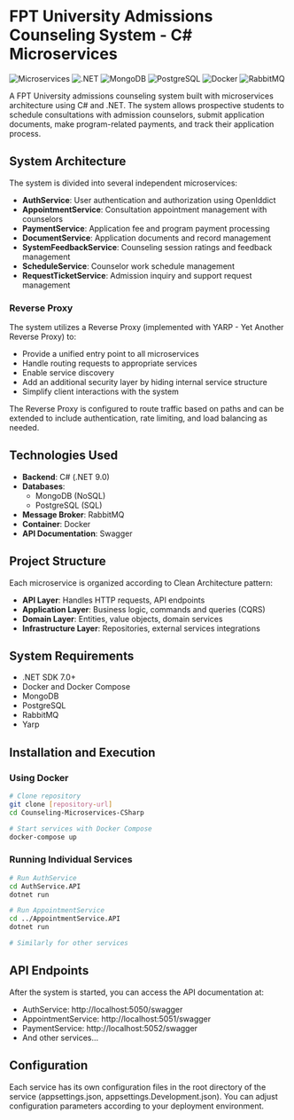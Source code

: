 # FPT University Admissions Counseling System - C# Microservices

![Microservices](https://img.shields.io/badge/Architecture-Microservices-blue)
![.NET](https://img.shields.io/badge/.NET-9.0-purple)
![MongoDB](https://img.shields.io/badge/Database-MongoDB-green)
![PostgreSQL](https://img.shields.io/badge/Database-PostgreSQL-blue)
![Docker](https://img.shields.io/badge/Container-Docker-blue)
![RabbitMQ](https://img.shields.io/badge/MessageBroker-RabbitMQ-orange)

A FPT University admissions counseling system built with microservices architecture using C# and .NET. The system allows prospective students to schedule consultations with admission counselors, submit application documents, make program-related payments, and track their application process.

## System Architecture

The system is divided into several independent microservices:

- **AuthService**: User authentication and authorization using OpenIddict
- **AppointmentService**: Consultation appointment management with counselors
- **PaymentService**: Application fee and program payment processing
- **DocumentService**: Application documents and record management
- **SystemFeedbackService**: Counseling session ratings and feedback management
- **ScheduleService**: Counselor work schedule management
- **RequestTicketService**: Admission inquiry and support request management

### Reverse Proxy

The system utilizes a Reverse Proxy (implemented with YARP - Yet Another Reverse Proxy) to:
- Provide a unified entry point to all microservices
- Handle routing requests to appropriate services
- Enable service discovery
- Add an additional security layer by hiding internal service structure
- Simplify client interactions with the system

The Reverse Proxy is configured to route traffic based on paths and can be extended to include authentication, rate limiting, and load balancing as needed.

## Technologies Used

- **Backend**: C# (.NET 9.0)
- **Databases**: 
  - MongoDB (NoSQL)
  - PostgreSQL (SQL)
- **Message Broker**: RabbitMQ
- **Container**: Docker
- **API Documentation**: Swagger

## Project Structure

Each microservice is organized according to Clean Architecture pattern:

- **API Layer**: Handles HTTP requests, API endpoints
- **Application Layer**: Business logic, commands and queries (CQRS)
- **Domain Layer**: Entities, value objects, domain services
- **Infrastructure Layer**: Repositories, external services integrations

## System Requirements

- .NET SDK 7.0+
- Docker and Docker Compose
- MongoDB
- PostgreSQL
- RabbitMQ
- Yarp

## Installation and Execution

### Using Docker

```bash
# Clone repository
git clone [repository-url]
cd Counseling-Microservices-CSharp

# Start services with Docker Compose
docker-compose up
```

### Running Individual Services

```bash
# Run AuthService
cd AuthService.API
dotnet run

# Run AppointmentService
cd ../AppointmentService.API
dotnet run

# Similarly for other services
```

## API Endpoints

After the system is started, you can access the API documentation at:

- AuthService: http://localhost:5050/swagger
- AppointmentService: http://localhost:5051/swagger
- PaymentService: http://localhost:5052/swagger
- And other services...

## Configuration

Each service has its own configuration files in the root directory of the service (appsettings.json, appsettings.Development.json). You can adjust configuration parameters according to your deployment environment.
